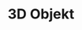 ﻿---
title: 3D Objekt
type: docs
weight: 60
url: /sv/net/3d-objects/
description: Artiklar om att manipulera 3D objekt i Aspose.3D for .NET.
---
